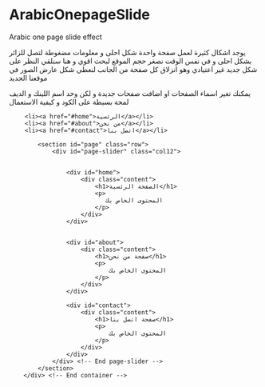 # ArabicOnepageSlide
Arabic one page slide effect 

يوجد اشكال كثيرة لعمل صفحة واحدة شكل احلى و معلومات مضغوطة لتصل للزائر بشكل احلى و في نفس الوقت نصغر حجم الموقع لبحث اقوي و هنا سنلقي النظر على شكل جديد غير اعتيادي وهو انزلاق كل صفحة من الجانب لنعطي شكل عارض الصور في موقعنا الجديد 

يمكنك تغير اسماء الصفحات او اضافت صفحات جديدة و لكن وحد اسم اللينك و الديف
لمحة بسيطة على الكود و كيفية الاستعمال

<ul id="nav">


     <li><a href="#home">الرئسية</a></li>
     <li><a href="#about">من نحن</a></li>
     <li><a href="#contact">اتصل بنا</a></li>
</ul>

 <div class="container"> 
 
 
            <section id="page" class="row">
                <div id="page-slider" class="col12">
                
                
                    <div id="home">
                        <div class="content">
                            <h1>الصفحة الرئسية</h1>
                            <p>
                               المحتوى الخاص بك
                            </p>
                        </div>
                    </div>
                    
                    
                    <div id="about">
                        <div class="content">
                            <h1>صفحة من نحن</h1>
                            <p>
                                المحتوى الخاص بك
                            </p>
                        </div>
                    </div>
                    
                    <div id="contact">
                        <div class="content">
                            <h1>صفحة اتصل بنا</h1>
                            <p>
                                المحتوى الخاص بك
                            </p>
                        </div>
                    </div>  
                </div> <!-- End page-slider -->
            </section>
        </div> <!-- End container -->
